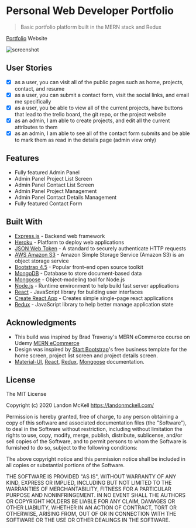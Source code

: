 # Personal Web Developer Portfolio

> Basic portfolio platform built in the MERN stack and Redux

[Portfolio](https://landonmckell.com/) Website

![screenshot](https://github.com/ETM32019/personal-portfolio/blob/main/uploads/image-1611296711643.png)

## User Stories

- [x] as a user, you can visit all of the public pages such as home, projects, contact, and resume
- [x] as a user, you can submit a contact form, visit the social links, and email me specifically
- [x] as a user, you be able to view all of the current projects, have buttons that lead to the trello board, the git repo, or the project website
- [x] as an admin, I am able to create projects, and edit all the current attributes to them
- [x] as an admin, I am able to see all of the contact form submits and be able to mark them as read in the details page (admin view only)

## Features

- Fully featured Admin Panel
- Admin Panel Project List Screen
- Admin Panel Contact List Screen
- Admin Panel Project Management
- Admin Panel Contact Details Management
- Fully featured Contact Form

## Built With

- [Express.js](https://expressjs.com/) - Backend web framework
- [Heroku](http://heroku.com/) - Platform to deploy web applications
- [JSON Web Token](https://jwt.io/) - A standard to securely authenticate HTTP requests
- [AWS Amazon S3](https://aws.amazon.com/s3/) - Amazon Simple Storage Service (Amazon S3) is an object storage service
- [Bootstrap 4.5](https://getbootstrap.com/docs/4.5/getting-started/introduction/) - Popular front-end open source toolkit
- [MongoDB](https://www.mongodb.com/) - Database to store document-based data
- [Mongoose](https://mongoosejs.com/) - Object-modeling tool for Node.js
- [Node.js](https://nodejs.org/en/) - Runtime environment to help build fast server applications
- [React](https://reactjs.org/) - JavaScript library for building user interfaces
- [Create React App](https://create-react-app.dev/) - Creates simple single-page react applications
- [Redux](https://redux.js.org/) - JavaScript library to help better manage application state

## Acknowledgments

- This build was inspired by Brad Traversy's MERN eCommerce course on Udemy [MERN eCommerce](https://www.udemy.com/course/mern-ecommerce/)
- Design was inspired by [Start Bootstrap](https://startbootstrap.com/template/small-business)'s free business template for the home screen, project list screen and project details screen.
- [Material-UI](https://material-ui.com/getting-started/installation/), [React](https://reactjs.org/docs/getting-started.html), [Redux](https://redux.js.org/introduction), [Mongoose](https://mongoosejs.com/docs/guide.html) documentation.

## License

The MIT License

Copyright (c) 2020 Landon McKell https://landonmckell.com/

Permission is hereby granted, free of charge, to any person obtaining a copy
of this software and associated documentation files (the "Software"), to deal
in the Software without restriction, including without limitation the rights
to use, copy, modify, merge, publish, distribute, sublicense, and/or sell
copies of the Software, and to permit persons to whom the Software is
furnished to do so, subject to the following conditions:

The above copyright notice and this permission notice shall be included in
all copies or substantial portions of the Software.

THE SOFTWARE IS PROVIDED "AS IS", WITHOUT WARRANTY OF ANY KIND, EXPRESS OR
IMPLIED, INCLUDING BUT NOT LIMITED TO THE WARRANTIES OF MERCHANTABILITY,
FITNESS FOR A PARTICULAR PURPOSE AND NONINFRINGEMENT. IN NO EVENT SHALL THE
AUTHORS OR COPYRIGHT HOLDERS BE LIABLE FOR ANY CLAIM, DAMAGES OR OTHER
LIABILITY, WHETHER IN AN ACTION OF CONTRACT, TORT OR OTHERWISE, ARISING FROM,
OUT OF OR IN CONNECTION WITH THE SOFTWARE OR THE USE OR OTHER DEALINGS IN
THE SOFTWARE.
